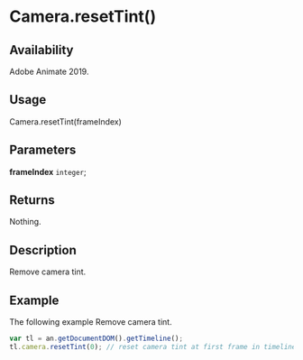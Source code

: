 # Camera.resetTint()

## Availability

Adobe Animate 2019.

## Usage

Camera.resetTint(frameIndex)

## Parameters

**frameIndex** `integer`;

## Returns

Nothing.

## Description

Remove camera tint.

## Example

The following example Remove camera tint.

```javascript
var tl = an.getDocumentDOM().getTimeline();
tl.camera.resetTint(0); // reset camera tint at first frame in timeline
```

